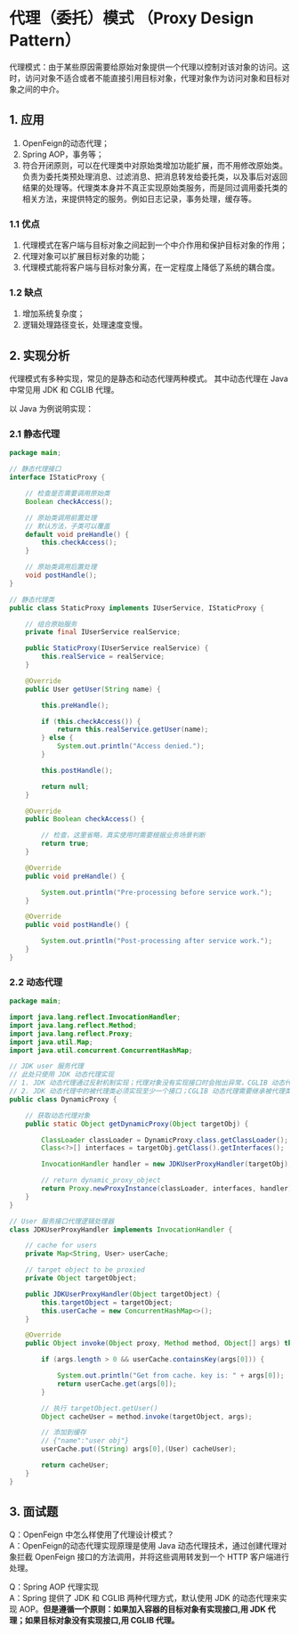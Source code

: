 # 代理（委托）模式 （Proxy Design Pattern）

代理模式：由于某些原因需要给原始对象提供一个代理以控制对该对象的访问。这时，访问对象不适合或者不能直接引用目标对象，代理对象作为访问对象和目标对象之间的中介。

## 1. 应用

1. OpenFeign的动态代理；
2. Spring AOP，事务等；
3. 符合开闭原则，可以在代理类中对原始类增加功能扩展，而不用修改原始类。负责为委托类预处理消息、过滤消息、把消息转发给委托类，以及事后对返回结果的处理等。代理类本身并不真正实现原始类服务，而是同过调用委托类的相关方法，来提供特定的服务。例如日志记录，事务处理，缓存等。

### 1.1 优点

1. 代理模式在客户端与目标对象之间起到一个中介作用和保护目标对象的作用；
2. 代理对象可以扩展目标对象的功能；
3. 代理模式能将客户端与目标对象分离，在一定程度上降低了系统的耦合度。

### 1.2 缺点

1. 增加系统复杂度；
2. 逻辑处理路径变长，处理速度变慢。

## 2. 实现分析

代理模式有多种实现，常见的是静态和动态代理两种模式。
其中动态代理在 Java 中常见用 JDK 和 CGLIB 代理。

以 Java 为例说明实现：

### 2.1 静态代理

```java
package main;

// 静态代理接口
interface IStaticProxy {

    // 检查是否需要调用原始类
    Boolean checkAccess();

    // 原始类调用前置处理
    // 默认方法，子类可以覆盖
    default void preHandle() {
        this.checkAccess();
    }

    // 原始类调用后置处理
    void postHandle();
}

// 静态代理类
public class StaticProxy implements IUserService, IStaticProxy {

    // 组合原始服务
    private final IUserService realService;

    public StaticProxy(IUserService realService) {
        this.realService = realService;
    }

    @Override
    public User getUser(String name) {

        this.preHandle();

        if (this.checkAccess()) {
            return this.realService.getUser(name);
        } else {
            System.out.println("Access denied.");
        }

        this.postHandle();

        return null;
    }

    @Override
    public Boolean checkAccess() {

        // 检查，这里省略，真实使用时需要根据业务场景判断
        return true;
    }

    @Override
    public void preHandle() {

        System.out.println("Pre-processing before service work.");
    }

    @Override
    public void postHandle() {

        System.out.println("Post-processing after service work.");
    }
}
```

### 2.2 动态代理

```java
package main;

import java.lang.reflect.InvocationHandler;
import java.lang.reflect.Method;
import java.lang.reflect.Proxy;
import java.util.Map;
import java.util.concurrent.ConcurrentHashMap;

// JDK user 服务代理
// 此处只使用 JDK 动态代理实现
// 1. JDK 动态代理通过反射机制实现；代理对象没有实现接口时会抛出异常，CGLIB 动态代理通过 ASM 字节码实现。
// 2. JDK 动态代理中的被代理类必须实现至少一个接口；CGLIB 动态代理需要继承被代理类，所以不能代理 final 方法。
public class DynamicProxy {

    // 获取动态代理对象
    public static Object getDynamicProxy(Object targetObj) {

        ClassLoader classLoader = DynamicProxy.class.getClassLoader();
        Class<?>[] interfaces = targetObj.getClass().getInterfaces();

        InvocationHandler handler = new JDKUserProxyHandler(targetObj);

        // return dynamic_proxy_object
        return Proxy.newProxyInstance(classLoader, interfaces, handler);
    }
}

// User 服务接口代理逻辑处理器
class JDKUserProxyHandler implements InvocationHandler {

    // cache for users
    private Map<String, User> userCache;

    // target object to be proxied
    private Object targetObject;

    public JDKUserProxyHandler(Object targetObject) {
        this.targetObject = targetObject;
        this.userCache = new ConcurrentHashMap<>();
    }

    @Override
    public Object invoke(Object proxy, Method method, Object[] args) throws Throwable {

        if (args.length > 0 && userCache.containsKey(args[0])) {

            System.out.println("Get from cache. key is: " + args[0]);
            return userCache.get(args[0]);
        }

        // 执行 targetObject.getUser()
        Object cacheUser = method.invoke(targetObject, args);

        // 添加到缓存
        // {"name":"user obj"}
        userCache.put((String) args[0],(User) cacheUser);

        return cacheUser;
    }
}
```

## 3. 面试题

Q：OpenFeign 中怎么样使用了代理设计模式？
<br>
A：OpenFeign的动态代理实现原理是使用 Java 动态代理技术，通过创建代理对象拦截 OpenFeign 接口的方法调用，并将这些调用转发到一个 HTTP 客户端进行处理。

Q：Spring AOP 代理实现
<br>
A：Spring 提供了 JDK 和 CGLIB 两种代理方式，默认使用 JDK 的动态代理来实现 AOP。**但是遵循一个原则：如果加入容器的目标对象有实现接口,用 JDK 代理；如果目标对象没有实现接口,用 CGLIB 代理。**
<br>
